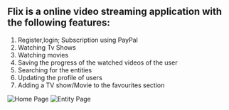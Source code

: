 ## Flix is a online video streaming application with the following features:

1. Register,login; Subscription using PayPal
2. Watching Tv Shows
3. Watching movies
4. Saving the progress of the watched videos of the user
5. Searching for the entities
6. Updating the profile of users
7. Adding a TV show/Movie to the favourites section

![Home Page](http://)
![Entity Page](http://)
